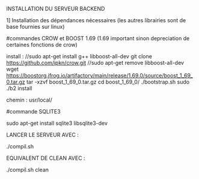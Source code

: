 INSTALLATION DU SERVEUR BACKEND

1] Installation des dépendances nécessaires (les autres librairies sont de base fournies sur linux)

#commandes CROW et BOOST 1.69 (1.69 important sinon depreciation de certaines fonctions de crow)

install :
//sudo apt-get install g++ libboost-all-dev
git clone https://github.com/ipkn/crow.git
//sudo apt-get remove libboost-all-dev
wget https://boostorg.jfrog.io/artifactory/main/release/1.69.0/source/boost_1_69_0.tar.gz
tar -xzvf boost_1_69_0.tar.gz
cd boost_1_69_0/
./bootstrap.sh
sudo ./b2 install

chemin : usr/local/

#commande SQLITE3

sudo apt-get install sqlite3 libsqlite3-dev

LANCER LE SERVEUR AVEC : 

./compil.sh

EQUIVALENT DE CLEAN AVEC :

./compil.sh clean
